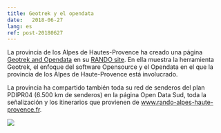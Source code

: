 ```yaml
---
title: Geotrek y el opendata
date:   2018-06-27
lang: es
ref: post-20180627
---
```



La provincia de los Alpes de Hautes-Provence ha creado una página [Geotrek and Opendata](http://www.rando-alpes-haute-provence.fr/informations/geotrek-et-opendata/) en su [RANDO site](http://www.rando-alpes-haute-provence.fr). En ella muestra la herramienta Geotrek, el enfoque del software Opensource y el Opendata en el que la provincia de los Alpes de Haute-Provence está involucrado.

La provincia ha compartido también toda su red de senderos del plan PDIPR04 (6.500 km de senderos) en la página Open Data Sud, toda la señalización y los itinerarios que provienen de www.rando-alpes-haute-provence.fr.

<img style="max-width: 100%;" src="{{ site.baseurl }}/assets/img/2018-07-13-rando-alpes-hp.png">
